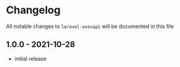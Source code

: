 # Changelog

All notable changes to `laravel-avesapi` will be documented in this file

## 1.0.0 - 2021-10-28

- initial release
